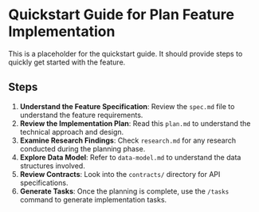 # Quickstart Guide for Plan Feature Implementation

This is a placeholder for the quickstart guide. It should provide steps to quickly get started with the feature.

## Steps

1. **Understand the Feature Specification**: Review the `spec.md` file to understand the feature requirements.
2. **Review the Implementation Plan**: Read this `plan.md` to understand the technical approach and design.
3. **Examine Research Findings**: Check `research.md` for any research conducted during the planning phase.
4. **Explore Data Model**: Refer to `data-model.md` to understand the data structures involved.
5. **Review Contracts**: Look into the `contracts/` directory for API specifications.
6. **Generate Tasks**: Once the planning is complete, use the `/tasks` command to generate implementation tasks.
